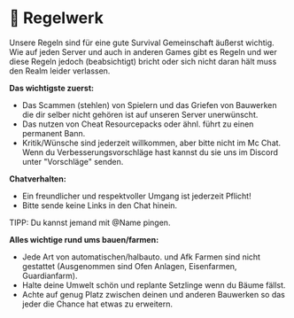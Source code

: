 # 📄 Regelwerk

Unsere Regeln sind für eine gute Survival Gemeinschaft äußerst wichtig. Wie auf jeden Server und auch in anderen Games gibt es Regeln und wer diese Regeln jedoch (beabsichtigt) bricht oder sich nicht daran hält muss den Realm leider verlassen.

**Das wichtigste zuerst:**

* Das Scammen (stehlen) von Spielern und das Griefen von Bauwerken die dir selber nicht gehören ist auf unseren Server unerwünscht.
* Das nutzen von Cheat Resourcepacks oder ähnl. führt zu einen permanent Bann.
* Kritik/Wünsche sind jederzeit willkommen, aber bitte nicht im Mc Chat. Wenn du Verbesserungsvorschläge hast kannst du sie uns im Discord unter "Vorschläge" senden.

**Chatverhalten:**

* Ein freundlicher und respektvoller Umgang ist jederzeit Pflicht!
* Bitte sende keine Links in den Chat hinein.

TIPP: Du kannst jemand mit @Name pingen.

**Alles wichtige rund ums bauen/farmen:**

* Jede Art von automatischen/halbauto. und Afk Farmen sind nicht gestattet (Ausgenommen sind Ofen Anlagen, Eisenfarmen, Guardianfarm).
* Halte deine Umwelt schön und replante Setzlinge wenn du Bäume fällst.
* Achte auf genug Platz zwischen deinen und anderen Bauwerken so das jeder die Chance hat etwas zu erweitern.
